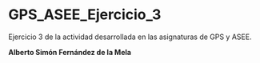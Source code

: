 # GPS_ASEE_Ejercicio_3
Ejercicio 3 de la actividad desarrollada en las asignaturas de GPS y ASEE.

**Alberto Simón Fernández de la Mela**
